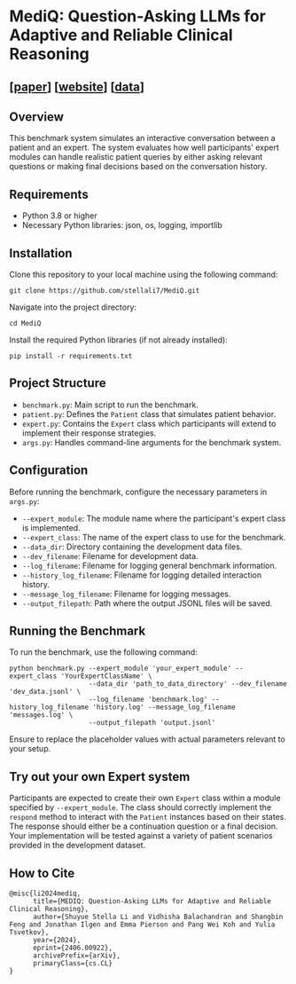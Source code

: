 # MediQ: Question-Asking LLMs for Adaptive and Reliable Clinical Reasoning

## [[paper](https://arxiv.org/abs/2406.00922)] [[website](https://stellalisy.com/projects/mediQ/)] [[data](https://github.com/stellali7/mediQ/tree/main/data)]

## Overview
This benchmark system simulates an interactive conversation between a patient and an expert. The system evaluates how well participants' expert modules can handle realistic patient queries by either asking relevant questions or making final decisions based on the conversation history.

## Requirements
- Python 3.8 or higher
- Necessary Python libraries: json, os, logging, importlib

## Installation
Clone this repository to your local machine using the following command:
```
git clone https://github.com/stellali7/MediQ.git
```

Navigate into the project directory:
```
cd MediQ
```

Install the required Python libraries (if not already installed):
```
pip install -r requirements.txt
```


## Project Structure
- `benchmark.py`: Main script to run the benchmark.
- `patient.py`: Defines the `Patient` class that simulates patient behavior.
- `expert.py`: Contains the `Expert` class which participants will extend to implement their response strategies.
- `args.py`: Handles command-line arguments for the benchmark system.

## Configuration
Before running the benchmark, configure the necessary parameters in `args.py`:
- `--expert_module`: The module name where the participant's expert class is implemented.
- `--expert_class`: The name of the expert class to use for the benchmark.
- `--data_dir`: Directory containing the development data files.
- `--dev_filename`: Filename for development data.
- `--log_filename`: Filename for logging general benchmark information.
- `--history_log_filename`: Filename for logging detailed interaction history.
- `--message_log_filename`: Filename for logging messages.
- `--output_filepath`: Path where the output JSONL files will be saved.

## Running the Benchmark
To run the benchmark, use the following command:
```
python benchmark.py --expert_module 'your_expert_module' --expert_class 'YourExpertClassName' \
                    --data_dir 'path_to_data_directory' --dev_filename 'dev_data.jsonl' \
                    --log_filename 'benchmark.log' --history_log_filename 'history.log' --message_log_filename 'messages.log' \
                    --output_filepath 'output.jsonl'
```

Ensure to replace the placeholder values with actual parameters relevant to your setup.

## Try out your own Expert system
Participants are expected to create their own `Expert` class within a module specified by `--expert_module`. The class should correctly implement the `respond` method to interact with the `Patient` instances based on their states. The response should either be a continuation question or a final decision. Your implementation will be tested against a variety of patient scenarios provided in the development dataset.

## How to Cite
```
@misc{li2024mediq,
      title={MEDIQ: Question-Asking LLMs for Adaptive and Reliable Clinical Reasoning}, 
      author={Shuyue Stella Li and Vidhisha Balachandran and Shangbin Feng and Jonathan Ilgen and Emma Pierson and Pang Wei Koh and Yulia Tsvetkov},
      year={2024},
      eprint={2406.00922},
      archivePrefix={arXiv},
      primaryClass={cs.CL}
}
```
